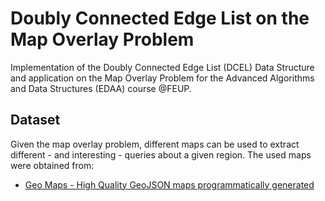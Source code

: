 # Doubly Connected Edge List on the Map Overlay Problem
Implementation of the Doubly Connected Edge List (DCEL) Data Structure and application on the Map Overlay Problem for the Advanced Algorithms and Data Structures (EDAA) course @FEUP.


## Dataset

Given the map overlay problem, different maps can be used to extract different - and interesting - queries about a given region. The used maps were obtained from:

- [Geo Maps - High Quality GeoJSON maps programmatically generated](https://github.com/simonepri/geo-maps)
